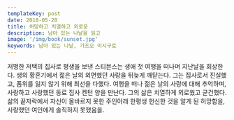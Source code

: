 ```yaml
---
templateKey: post
date: 2018-05-20
title: 허망하고 치열하고 외로운
description: 남아 있는 나날을 읽고
image: '/img/book/sunset.jpg'
keywords: 남아 있는 나날, 가즈오 이시구로
---
```


저명한 저택의 집사로 평생을 보낸 스티븐스는 생애 첫 여행을 떠나며 지난날을 회상한다. 생의 황혼기에서 젊은 날의 외면했던 사랑을 뒤늦게 깨닫는다. 그는 집사로서 진실했고, 품위를 잃지 않기 위해 최선을 다했다. 여행을 떠나 젊은 날의 사랑에 대해 추억하며, 사랑하고 사랑했던 동료 집사 켄턴 양을 만난다. 그의 삶은 치열하게 외로웠고 굳건했다. 삶의 끝자락에서 자신이 올바르지 못한 주인아래 한평생 헌신한 것을 알게 된 허망함을, 사랑했던 여인에게 솔직하지 못했음을.
